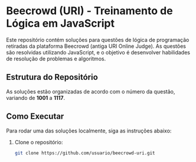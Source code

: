 # Beecrowd (URI) - Treinamento de Lógica em JavaScript

Este repositório contém soluções para questões de lógica de programação retiradas da plataforma Beecrowd (antiga URI Online Judge). As questões são resolvidas utilizando JavaScript, e o objetivo é desenvolver habilidades de resolução de problemas e algoritmos.

## Estrutura do Repositório

As soluções estão organizadas de acordo com o número da questão, variando de **1001** a **1117**.

## Como Executar

Para rodar uma das soluções localmente, siga as instruções abaixo:

1. Clone o repositório:
   ```bash
   git clone https://github.com/usuario/beecrowd-uri.git
